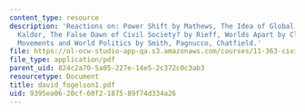 ```yaml
---
content_type: resource
description: 'Reactions on: Power Shift by Mathews, The Idea of Global Society by
  Kaldor, The False Dawn of Civil Society? by Rieff, Worlds Apart by Clark, and Social
  Movements and World Politics by Smith, Pagnucco, Chatfield.'
file: https://ol-ocw-studio-app-qa.s3.amazonaws.com/courses/11-363-civil-society-and-the-environment-spring-2005/9395ea0620cf60f2187589f74d334a26_david_fogelson1.pdf
file_type: application/pdf
parent_uid: 824c2a70-5a05-227e-14e5-2c372c0c3ab3
resourcetype: Document
title: david_fogelson1.pdf
uid: 9395ea06-20cf-60f2-1875-89f74d334a26
---
```

